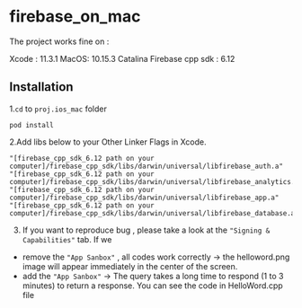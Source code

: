 # firebase_on_mac

The project works fine on :

Xcode : 11.3.1
MacOS: 10.15.3 Catalina
Firebase cpp sdk : 6.12

Installation
---------------
1.`cd` to `proj.ios_mac` folder

```
pod install
```

2.Add libs below to your Other Linker Flags in Xcode.
```
"[firebase_cpp_sdk_6.12 path on your computer]/firebase_cpp_sdk/libs/darwin/universal/libfirebase_auth.a"
"[firebase_cpp_sdk_6.12 path on your computer]/firebase_cpp_sdk/libs/darwin/universal/libfirebase_analytics.a"
"[firebase_cpp_sdk_6.12 path on your computer]/firebase_cpp_sdk/libs/darwin/universal/libfirebase_app.a"
"[firebase_cpp_sdk_6.12 path on your computer]/firebase_cpp_sdk/libs/darwin/universal/libfirebase_database.a"
```

3. If you want to reproduce bug , please take a look at the `"Signing & Capabilities"` tab. If we
+ remove the `"App Sanbox"` , all codes work correctly -> the helloword.png image will appear immediately in the center of the screen.
+ add the `"App Sanbox"` -> The query takes a long time to respond (1 to 3 minutes) to return a response. You can see the code in HelloWord.cpp file   
